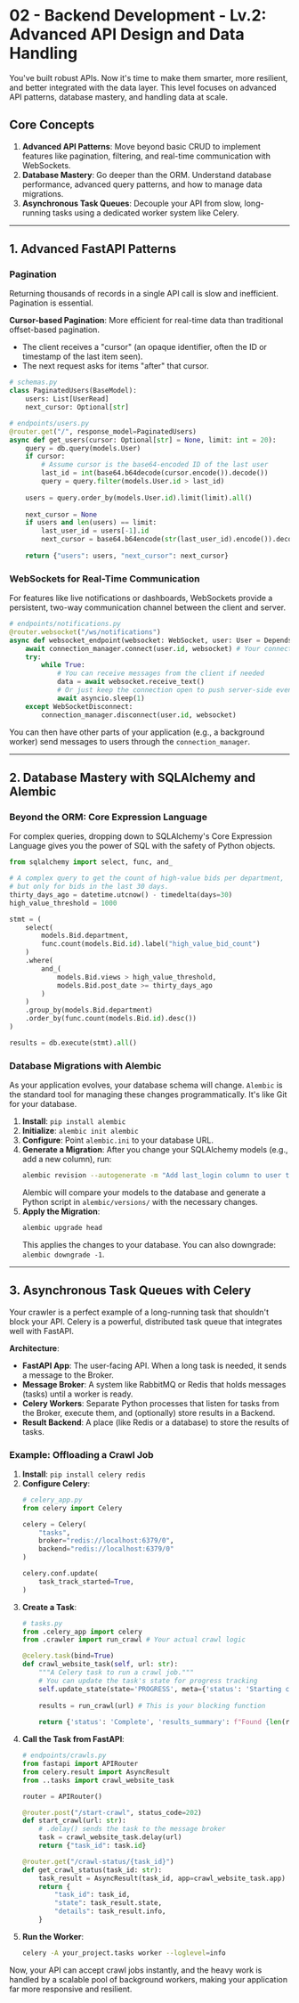 # 02 - Backend Development - Lv.2: Advanced API Design and Data Handling

You've built robust APIs. Now it's time to make them smarter, more resilient, and better integrated with the data layer. This level focuses on advanced API patterns, database mastery, and handling data at scale.

## Core Concepts

1.  **Advanced API Patterns**: Move beyond basic CRUD to implement features like pagination, filtering, and real-time communication with WebSockets.
2.  **Database Mastery**: Go deeper than the ORM. Understand database performance, advanced query patterns, and how to manage data migrations.
3.  **Asynchronous Task Queues**: Decouple your API from slow, long-running tasks using a dedicated worker system like Celery.

---

## 1. Advanced FastAPI Patterns

### Pagination
Returning thousands of records in a single API call is slow and inefficient. Pagination is essential.

**Cursor-based Pagination**: More efficient for real-time data than traditional offset-based pagination.
-   The client receives a "cursor" (an opaque identifier, often the ID or timestamp of the last item seen).
-   The next request asks for items "after" that cursor.

```python
# schemas.py
class PaginatedUsers(BaseModel):
    users: List[UserRead]
    next_cursor: Optional[str]

# endpoints/users.py
@router.get("/", response_model=PaginatedUsers)
async def get_users(cursor: Optional[str] = None, limit: int = 20):
    query = db.query(models.User)
    if cursor:
        # Assume cursor is the base64-encoded ID of the last user
        last_id = int(base64.b64decode(cursor.encode()).decode())
        query = query.filter(models.User.id > last_id)
    
    users = query.order_by(models.User.id).limit(limit).all()
    
    next_cursor = None
    if users and len(users) == limit:
        last_user_id = users[-1].id
        next_cursor = base64.b64encode(str(last_user_id).encode()).decode()
        
    return {"users": users, "next_cursor": next_cursor}
```

### WebSockets for Real-Time Communication
For features like live notifications or dashboards, WebSockets provide a persistent, two-way communication channel between the client and server.

```python
# endpoints/notifications.py
@router.websocket("/ws/notifications")
async def websocket_endpoint(websocket: WebSocket, user: User = Depends(get_current_user)):
    await connection_manager.connect(user.id, websocket) # Your connection manager class
    try:
        while True:
            # You can receive messages from the client if needed
            data = await websocket.receive_text()
            # Or just keep the connection open to push server-side events
            await asyncio.sleep(1)
    except WebSocketDisconnect:
        connection_manager.disconnect(user.id, websocket)
```
You can then have other parts of your application (e.g., a background worker) send messages to users through the `connection_manager`.

---

## 2. Database Mastery with SQLAlchemy and Alembic

### Beyond the ORM: Core Expression Language
For complex queries, dropping down to SQLAlchemy's Core Expression Language gives you the power of SQL with the safety of Python objects.

```python
from sqlalchemy import select, func, and_

# A complex query to get the count of high-value bids per department,
# but only for bids in the last 30 days.
thirty_days_ago = datetime.utcnow() - timedelta(days=30)
high_value_threshold = 1000

stmt = (
    select(
        models.Bid.department,
        func.count(models.Bid.id).label("high_value_bid_count")
    )
    .where(
        and_(
            models.Bid.views > high_value_threshold,
            models.Bid.post_date >= thirty_days_ago
        )
    )
    .group_by(models.Bid.department)
    .order_by(func.count(models.Bid.id).desc())
)

results = db.execute(stmt).all()
```

### Database Migrations with Alembic
As your application evolves, your database schema will change. `Alembic` is the standard tool for managing these changes programmatically. It's like Git for your database.

1.  **Install**: `pip install alembic`
2.  **Initialize**: `alembic init alembic`
3.  **Configure**: Point `alembic.ini` to your database URL.
4.  **Generate a Migration**: After you change your SQLAlchemy models (e.g., add a new column), run:
    ```bash
    alembic revision --autogenerate -m "Add last_login column to user table"
    ```
    Alembic will compare your models to the database and generate a Python script in `alembic/versions/` with the necessary changes.
5.  **Apply the Migration**:
    ```bash
    alembic upgrade head
    ```
    This applies the changes to your database. You can also downgrade: `alembic downgrade -1`.

---

## 3. Asynchronous Task Queues with Celery

Your crawler is a perfect example of a long-running task that shouldn't block your API. Celery is a powerful, distributed task queue that integrates well with FastAPI.

**Architecture**:
-   **FastAPI App**: The user-facing API. When a long task is needed, it sends a message to the Broker.
-   **Message Broker**: A system like RabbitMQ or Redis that holds messages (tasks) until a worker is ready.
-   **Celery Workers**: Separate Python processes that listen for tasks from the Broker, execute them, and (optionally) store results in a Backend.
-   **Result Backend**: A place (like Redis or a database) to store the results of tasks.

### Example: Offloading a Crawl Job

1.  **Install**: `pip install celery redis`
2.  **Configure Celery**:
    ```python
    # celery_app.py
    from celery import Celery

    celery = Celery(
        "tasks",
        broker="redis://localhost:6379/0",
        backend="redis://localhost:6379/0"
    )

    celery.conf.update(
        task_track_started=True,
    )
    ```
3.  **Create a Task**:
    ```python
    # tasks.py
    from .celery_app import celery
    from .crawler import run_crawl # Your actual crawl logic

    @celery.task(bind=True)
    def crawl_website_task(self, url: str):
        """A Celery task to run a crawl job."""
        # You can update the task's state for progress tracking
        self.update_state(state='PROGRESS', meta={'status': 'Starting crawl...'})
        
        results = run_crawl(url) # This is your blocking function
        
        return {'status': 'Complete', 'results_summary': f"Found {len(results)} items."}
    ```
4.  **Call the Task from FastAPI**:
    ```python
    # endpoints/crawls.py
    from fastapi import APIRouter
    from celery.result import AsyncResult
    from ..tasks import crawl_website_task

    router = APIRouter()

    @router.post("/start-crawl", status_code=202)
    def start_crawl(url: str):
        # .delay() sends the task to the message broker
        task = crawl_website_task.delay(url)
        return {"task_id": task.id}

    @router.get("/crawl-status/{task_id}")
    def get_crawl_status(task_id: str):
        task_result = AsyncResult(task_id, app=crawl_website_task.app)
        return {
            "task_id": task_id,
            "state": task_result.state,
            "details": task_result.info,
        }
    ```
5.  **Run the Worker**:
    ```bash
    celery -A your_project.tasks worker --loglevel=info
    ```

Now, your API can accept crawl jobs instantly, and the heavy work is handled by a scalable pool of background workers, making your application far more responsive and resilient.
